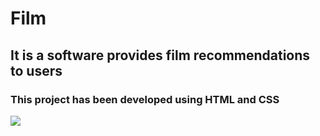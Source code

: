
<h1> Film </h1>

<h2>It is a software provides film recommendations to users </h2>

<h3>This project has been developed using HTML and CSS </h3>

![](film.gif)
